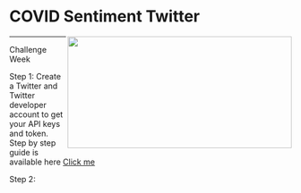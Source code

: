 # COVID Sentiment Twitter

<p>
<img align="right" src="https://github.com/sagihaider/COVID_Sentiment_Twitter/blob/master/Images/Image1.png" width="400" height="200" />
</p>

*** 
Challenge Week 

Step 1: Create a Twitter and Twitter developer account to get your API keys and token. Step by step guide is available here [Click me](https://github.com/sagihaider/COVID_Sentiment_Twitter/blob/master/Step1_TwitterAccount.md)

Step 2:



